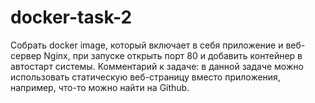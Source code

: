 # docker-task-2
Собрать docker image, который включает в себя приложение и веб-сервер Nginx, при запуске открыть порт 80 и добавить контейнер в автостарт системы. 
Комментарий к задаче: в данной задаче можно использовать статическую веб-страницу вместо приложения, например, что-то можно найти на Github.
